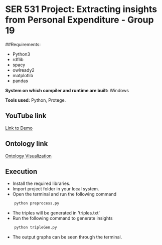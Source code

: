 # SER 531 Project: Extracting insights from Personal Expenditure - Group 19

##Requirements:
- Python3
- rdflib
- spacy
- owlready2
- matplotlib
- pandas

**System on which compiler and runtime are built:** Windows

**Tools used:** Python, Protege.

## YouTube link
[Link to Demo]()

## Ontology link
[Ontology Visualization](http://www.visualdataweb.de/webvowl/#opts=cd=80;dd=90;#iri=https://raw.githubusercontent.com/san1197/SER531-Project---Group-19/main/categories.owl)

## Execution
- Install the required libraries.
- Import project folder in your local system.
- Open the terminal and run the following command
```bash
    python preprocess.py
```
- The triples will be generated in 'triples.txt'
- Run the following command to generate insights
```bash
    python tripleGen.py
```
- The output graphs can be seen through the terminal.
